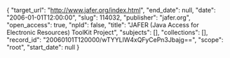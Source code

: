 {
  "target_url": "http://www.jafer.org/index.html", 
  "end_date": null, 
  "date": "2006-01-01T12:00:00", 
  "slug": 114032, 
  "publisher": "jafer.org", 
  "open_access": true, 
  "npld": false, 
  "title": "JAFER (Java Access for Electronic Resources) ToolKit Project", 
  "subjects": [], 
  "collections": [], 
  "record_id": "20060101T120000/wTYYLIW4xQFyCePn3Jbajg==", 
  "scope": "root", 
  "start_date": null
}


